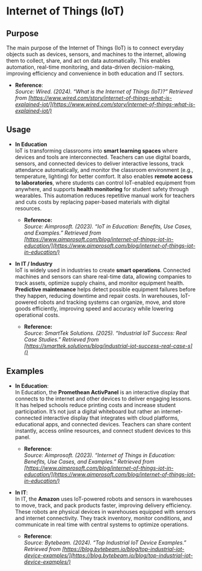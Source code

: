 # Internet of Things (IoT)

## Purpose
The main purpose of the Internet of Things (IoT) is to connect everyday objects such as devices, sensors, and machines to the internet, allowing them to collect, share, and act on data automatically. This enables automation, real-time monitoring, and data-driven decision-making, improving efficiency and convenience in both education and IT sectors.
- **Reference**:  
  _Source: Wired. (2024). “What is the Internet of Things (IoT)?” Retrieved from [https://www.wired.com/story/internet-of-things-what-is-explained-iot/](https://www.wired.com/story/internet-of-things-what-is-explained-iot/)_
  

## Usage
- **In Education**  
  IoT is transforming classrooms into **smart learning spaces** where devices and tools are interconnected. Teachers can use digital boards, sensors, and connected devices to deliver interactive lessons, track attendance automatically, and monitor the classroom environment (e.g., temperature, lighting) for better comfort. It also enables **remote access to laboratories**, where students can control IoT-enabled equipment from anywhere, and supports **health monitoring** for student safety through wearables. This automation reduces repetitive manual work for teachers and cuts costs by replacing paper-based materials with digital resources.  
  - **Reference:**  
    _Source: Aimprosoft. (2023). “IoT in Education: Benefits, Use Cases, and Examples.” Retrieved from [https://www.aimprosoft.com/blog/internet-of-things-iot-in-education/](https://www.aimprosoft.com/blog/internet-of-things-iot-in-education/)_

- **In IT / Industry**  
  IoT is widely used in industries to create **smart operations**. Connected machines and sensors can share real-time data, allowing companies to track assets, optimize supply chains, and monitor equipment health. **Predictive maintenance** helps detect possible equipment failures before they happen, reducing downtime and repair costs. In warehouses, IoT-powered robots and tracking systems can organize, move, and store goods efficiently, improving speed and accuracy while lowering operational costs.  
  - **Reference:**  
    _Source: SmartTek Solutions. (2025). “Industrial IoT Success: Real Case Studies.” Retrieved from [https://smarttek.solutions/blog/industrial-iot-success-real-case-s]()_


## Examples
- **In Education**:  
  In Education, the **Promethean ActivPanel** is an interactive display that connects to the internet and other devices to deliver engaging lessons. It has helped schools reduce printing costs and increase student participation. It’s not just a digital whiteboard but rather an internet-connected interactive display that integrates with cloud platforms, educational apps, and connected devices. Teachers can share content instantly, access online resources, and connect student devices to this panel.
  - **Reference**:  
    _Source: Aimprosoft. (2023). “Internet of Things in Education: Benefits, Use Cases, and Examples.” Retrieved from [https://www.aimprosoft.com/blog/internet-of-things-iot-in-education/](https://www.aimprosoft.com/blog/internet-of-things-iot-in-education/)_

- **In IT**:  
  In IT, the **Amazon** uses IoT-powered robots and sensors in warehouses to move, track, and pack products faster, improving delivery efficiency. These robots are physical devices in warehouses equipped with sensors and internet connectivity. They track inventory, monitor conditions, and communicate in real time with central systems to optimize operations.
  - **Reference**:  
    _Source: Bytebeam. (2024). “Top Industrial IoT Device Examples.” Retrieved from [https://blog.bytebeam.io/blog/top-industrial-iot-device-examples/](https://blog.bytebeam.io/blog/top-industrial-iot-device-examples/)_


